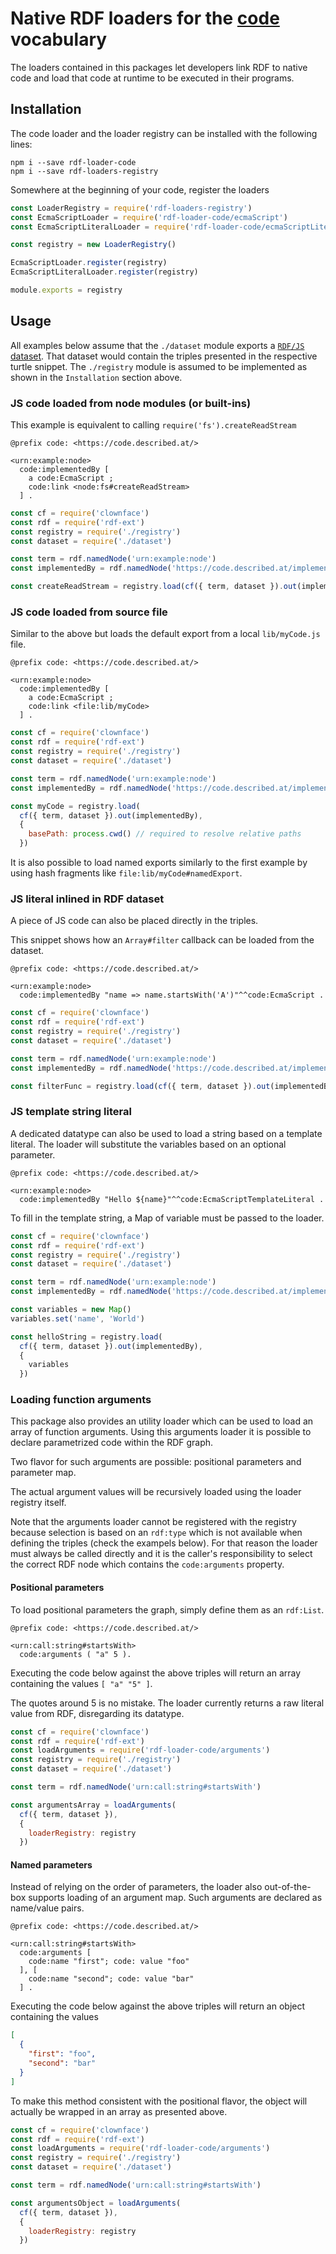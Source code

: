 # Native RDF loaders for the [code](https://code.described.at) vocabulary

The loaders contained in this packages let developers link RDF to native code and load that code at runtime
to be executed in their programs.

## Installation

The code loader and the loader registry can be installed with the following lines:  

```
npm i --save rdf-loader-code
npm i --save rdf-loaders-registry
```

Somewhere at the beginning of your code, register the loaders

```js
const LoaderRegistry = require('rdf-loaders-registry')
const EcmaScriptLoader = require('rdf-loader-code/ecmaScript')
const EcmaScriptLiteralLoader = require('rdf-loader-code/ecmaScriptLiteral')

const registry = new LoaderRegistry()

EcmaScriptLoader.register(registry)
EcmaScriptLiteralLoader.register(registry)

module.exports = registry
```

## Usage

All examples below assume that the `./dataset` module exports a [`RDF/JS` dataset](https://rdf.js.org/dataset-spec/).
That dataset would contain the triples presented in the respective turtle snippet.
The `./registry` module is assumed to be implemented as shown in the `Installation` section above.

### JS code loaded from node modules (or built-ins)

This example is equivalent to calling `require('fs').createReadStream` 

```turtle
@prefix code: <https://code.described.at/>

<urn:example:node> 
  code:implementedBy [
    a code:EcmaScript ;
    code:link <node:fs#createReadStream>
  ] .
```

```js
const cf = require('clownface')
const rdf = require('rdf-ext')
const registry = require('./registry')
const dataset = require('./dataset')

const term = rdf.namedNode('urn:example:node')
const implementedBy = rdf.namedNode('https://code.described.at/implementedBy')

const createReadStream = registry.load(cf({ term, dataset }).out(implementedBy))
```

### JS code loaded from source file

Similar to the above but loads the default export from a local `lib/myCode.js` file.

```turtle
@prefix code: <https://code.described.at/>

<urn:example:node> 
  code:implementedBy [
    a code:EcmaScript ;
    code:link <file:lib/myCode>
  ] .
```

```js
const cf = require('clownface')
const rdf = require('rdf-ext')
const registry = require('./registry')
const dataset = require('./dataset')

const term = rdf.namedNode('urn:example:node')
const implementedBy = rdf.namedNode('https://code.described.at/implementedBy')

const myCode = registry.load(
  cf({ term, dataset }).out(implementedBy),
  {
    basePath: process.cwd() // required to resolve relative paths
  })
```

It is also possible to load named exports similarly to the first example by using hash fragments
like `file:lib/myCode#namedExport`.

### JS literal inlined in RDF dataset

A piece of JS code can also be placed directly in the triples. 

This snippet shows how an `Array#filter` callback can be loaded from the dataset.

```turtle
@prefix code: <https://code.described.at/>

<urn:example:node> 
  code:implementedBy "name => name.startsWith('A')"^^code:EcmaScript .
```

```js
const cf = require('clownface')
const rdf = require('rdf-ext')
const registry = require('./registry')
const dataset = require('./dataset')

const term = rdf.namedNode('urn:example:node')
const implementedBy = rdf.namedNode('https://code.described.at/implementedBy')

const filterFunc = registry.load(cf({ term, dataset }).out(implementedBy))
```

### JS template string literal

A dedicated datatype can also be used to load a string based on a template literal. The loader will substitute
the variables based on an optional parameter.

```turtle
@prefix code: <https://code.described.at/>

<urn:example:node> 
  code:implementedBy "Hello ${name}"^^code:EcmaScriptTemplateLiteral .
```

To fill in the template string, a Map of variable must be passed to the loader.

```js
const cf = require('clownface')
const rdf = require('rdf-ext')
const registry = require('./registry')
const dataset = require('./dataset')

const term = rdf.namedNode('urn:example:node')
const implementedBy = rdf.namedNode('https://code.described.at/implementedBy')

const variables = new Map()
variables.set('name', 'World')

const helloString = registry.load(
  cf({ term, dataset }).out(implementedBy),
  {
    variables
  })
```

### Loading function arguments

This package also provides an utility loader which can be used to load an array of function arguments.
Using this arguments loader it is possible to declare parametrized code within the RDF graph.

Two flavor for such arguments are possible: positional parameters and parameter map.

The actual argument values will be recursively loaded using the loader registry itself.

Note that the arguments loader cannot be registered with the registry because selection is based on an
`rdf:type` which is not available when defining the triples (check the exampels below). For that reason
the loader must always be called directly and it is the caller's responsibility to select the correct
RDF node which contains the `code:arguments` property.

#### Positional parameters

To load positional parameters the graph, simply define them as an `rdf:List`.

```turtle
@prefix code: <https://code.described.at/>

<urn:call:string#startsWith> 
  code:arguments ( "a" 5 ).
```

Executing the code below against the above triples will return an array containing the values
`[ "a" "5" ]`.

The quotes around 5 is no mistake. The loader currently returns a raw literal value from RDF, disregarding
its datatype.


```js
const cf = require('clownface')
const rdf = require('rdf-ext')
const loadArguments = require('rdf-loader-code/arguments')
const registry = require('./registry')
const dataset = require('./dataset')

const term = rdf.namedNode('urn:call:string#startsWith')

const argumentsArray = loadArguments(
  cf({ term, dataset }), 
  {
    loaderRegistry: registry
  })
```

#### Named parameters

Instead of relying on the order of parameters, the loader also out-of-the-box supports
loading of an argument map. Such arguments are declared as name/value pairs.

```turtle
@prefix code: <https://code.described.at/>

<urn:call:string#startsWith> 
  code:arguments [
    code:name "first"; code: value "foo"
  ], [
    code:name "second"; code: value "bar"
  ] .
```

Executing the code below against the above triples will return an object containing the values

```json
[
  {
    "first": "foo",
    "second": "bar"
  }
]
```

To make this method consistent with the positional flavor, the object will actually be wrapped
in an array as presented above. 

```js
const cf = require('clownface')
const rdf = require('rdf-ext')
const loadArguments = require('rdf-loader-code/arguments')
const registry = require('./registry')
const dataset = require('./dataset')

const term = rdf.namedNode('urn:call:string#startsWith')

const argumentsObject = loadArguments(
  cf({ term, dataset }),
  {
    loaderRegistry: registry
  })
```
